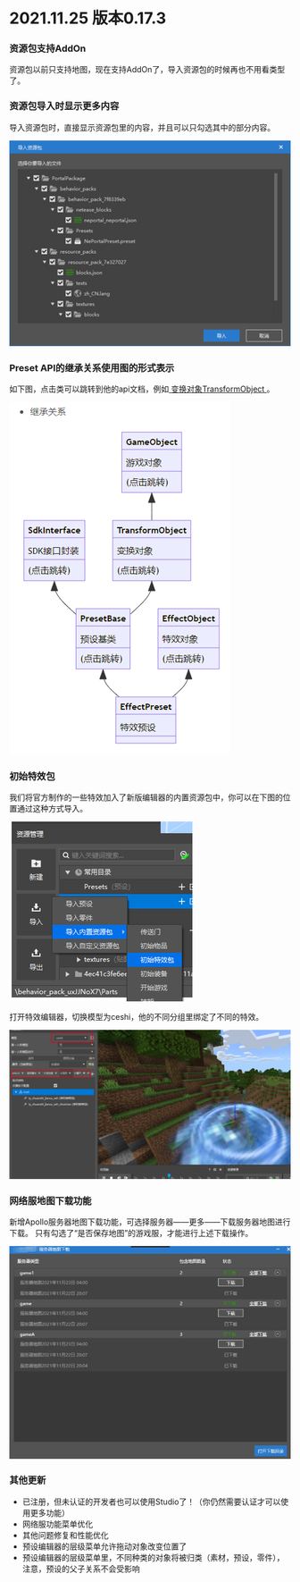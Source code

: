 # 2021.11.25 版本0.17.3

### 资源包支持AddOn

资源包以前只支持地图，现在支持AddOn了，导入资源包的时候再也不用看类型了。

### 资源包导入时显示更多内容

导入资源包时，直接显示资源包里的内容，并且可以只勾选其中的部分内容。

![image-20211124191100952](./images/image-20211124191100952.png)

### Preset API的继承关系使用图的形式表示

如下图，点击类可以跳转到他的api文档，例如<a href="../../../mcdocs/3-PresetAPI/预设对象/通用/变换对象TransformObject.html" rel="noopenner"> 变换对象TransformObject </a>。

![image-20211124193715772](./images/image-20211124193715772.png)

### 初始特效包

我们将官方制作的一些特效加入了新版编辑器的内置资源包中，你可以在下图的位置通过这种方式导入。

![image-20211124194358417](./images/image-20211124194358417.png)

打开特效编辑器，切换模型为ceshi，他的不同分组里绑定了不同的特效。

![image-20211124192502648](./images/image-20211124192502648.png)

### 网络服地图下载功能

新增Apollo服务器地图下载功能，可选择服务器——更多——下载服务器地图进行下载。
只有勾选了“是否保存地图”的游戏服，才能进行上述下载操作。

![image-20211124195546444](./images/image-20211124195546444.png)

### 其他更新

- 已注册，但未认证的开发者也可以使用Studio了！（你仍然需要认证才可以使用更多功能）
- 网络服功能菜单优化
- 其他问题修复和性能优化
- 预设编辑器的层级菜单允许拖动对象改变位置了
- 预设编辑器的层级菜单里，不同种类的对象将被归类（素材，预设，零件），注意，预设的父子关系不会受影响
